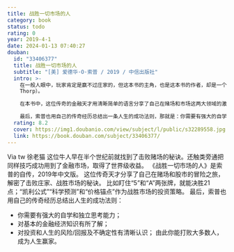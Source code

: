 ```yaml
---
title: 战胜一切市场的人
category: book
status: todo
rating: 0
year: 2019-4-1
date: 2024-01-13 07:40:27
douban:
  id: "33406377"
  title: 战胜一切市场的人
  subtitle: "[美] 爱德华·O·索普 / 2019 / 中信出版社"
  intro: >-
    在一般人眼中，玩家肯定是赢不过庄家的，但这本书的主角，也是这本书的作者，却是一个例外。他不仅在半个世纪前就找到了击败赌场的秘诀，而且还触类旁通地把这些技巧成功地运用到了一个更大的赌场——华尔街金融投资市场之中，并取得了世界级的投资收益。这个人就是爱德华·索普（Ed
    Thorp）。

    在本书中，这位传奇的金融天才用清晰简单的语言分享了自己在赌场和市场这两大领域的激动人心的冒险之旅，并分享了他击败庄家、战胜市场的秘诀，比如盯住“5”和“A”两张牌，就能决胜21点；而“凯利公式”“科学预测”和“价格锚点”则是战胜市场的最重要的投资策略。

    最后，索普也用自己的传奇经历总结出一条人生的成功法则，那就是：你需要有强大的自学能力、独立思考的能力，然后对基本的金融经济知识有所了解，对投资市场和人生当中的风险、回报和不确定性有清晰的认识，你就能够打败大多数人，成为让人羡慕的少数人生赢家之一。
  rating: 8.2
  cover: https://img1.doubanio.com/view/subject/l/public/s32289558.jpg
  link: https://book.douban.com/subject/33406377/
---
```


Via tw 徐老猫 这位牛人早在半个世纪前就找到了击败赌场的秘诀。还触类旁通把同样技巧成功用到了金融市场，取得了世界级收益。
《战胜一切市场的人》是索普的自传，2019年中文版。
这位传奇天才分享了自己在赌场和股市的冒险之旅，解密了击败庄家、战胜市场的秘诀。
比如盯住“5”和“A”两张牌，就能决胜21点；“凯利公式”“科学预测”和“价格锚点”作为战胜市场的投资策略。
最后，索普也用自己的传奇经历总结出人生的成功法则：
- 你需要有强大的自学和独立思考能力；
- 对基本的金融经济知识有所了解；
- 对投资和人生的风险/回报及不确定性有清晰认识；
由此你能打败大多数人，成为人生赢家。
